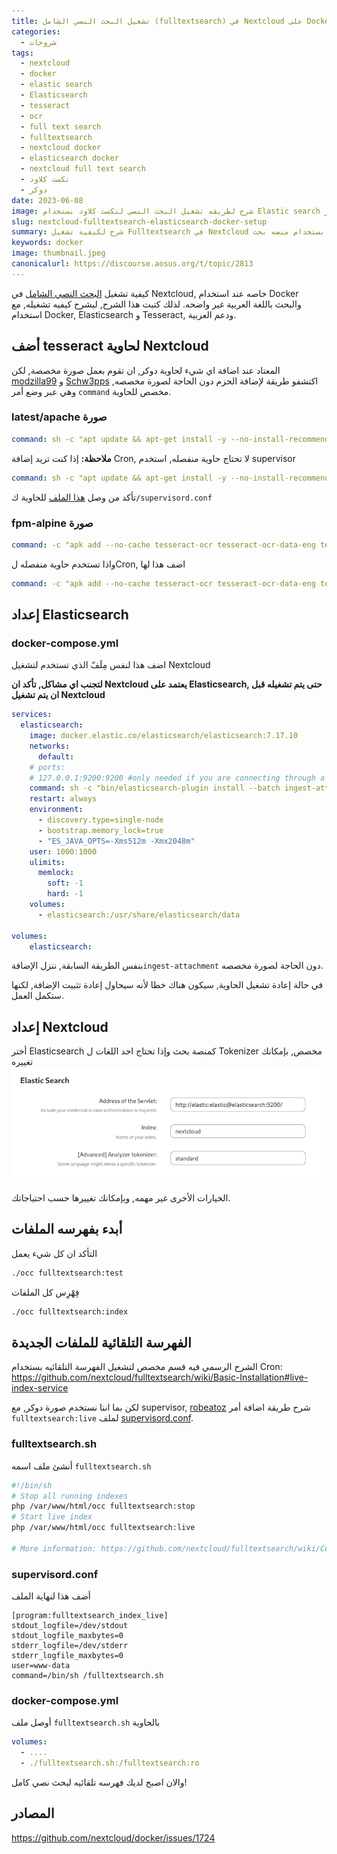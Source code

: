 ```yaml
---
title: تشغيل البحث النصي الشامل (fulltextsearch) في Nextcloud على Docker
categories:
  - شروحات
tags:
  - nextcloud
  - docker
  - elastic search
  - Elasticsearch
  - tesseract
  - ocr
  - full text search
  - fulltextsearch
  - nextcloud docker
  - elasticsearch docker
  - nextcloud full text search
  - نكست كلاود
  - دوكر
date: 2023-06-08
image: شرح لطريقه تشغيل البحث النصي لنكست كلاود بستخدام Elastic search على دوكر
slug: nextcloud-fulltextsearch-elasticsearch-docker-setup
summary: شرح لكيفية تشغيل Fulltextsearch في Nextcloud عند تشغيله على دوكر, بستخدام منصه بحث Elasticsearch.
keywords: docker
image: thumbnail.jpeg
canonicalurl: https://discourse.aosus.org/t/topic/2813
---
```


كيفية تشغيل [البحث النصي الشامل](https://apps.nextcloud.com/apps/fulltextsearch) في Nextcloud, خاصه عند استخدام Docker والبحث باللغة العربية غير واضحه.
لذلك كتبت هذا الشرح, ليشرح كيفيه تشغيله, مع استخدام Docker, Elasticsearch و Tesseract, ودعم العربية.

## أضف tesseract لحاوية Nextcloud
المعتاد عند اضافة اي شيء لحاوية دوكر, ان تقوم بعمل صورة مخصصة, لكن [modzilla99](https://github.com/nextcloud/docker/issues/1414#issuecomment-884711124) و [Schw3pps](https://github.com/nextcloud/docker/issues/1414#issuecomment-1008915705) اكتشفو طريقة لإضافة الحزم دون الحاجة لصورة مخصصه, وهي عبر وضع أمر `command` مخصص للحاوية.

### latest/apache صورة
```yaml
command: sh -c "apt update && apt-get install -y --no-install-recommends tesseract-ocr tesseract-ocr-eng tesseract-ocr-ara tesseract-ocr-$(YOUR_THREE_LETTER_LANGUAGE_CODE) && /entrypoint.sh apache2-foreground"
```
**ملاحظة:** إذا كنت تريد إضافة Cron, لا تحتاج حاوية منفصله, استخدم supervisor
```yaml
command: sh -c "apt update && apt-get install -y --no-install-recommends tesseract-ocr tesseract-ocr-eng tesseract-ocr-ara tesseract-ocr-$(YOUR_THREE_LETTER_LANGUAGE_CODE) && mkdir -p /var/log/supervisord && mkdir -p /var/run/supervisord supervisor && supervisord -c /supervisord.conf"
```
تأكد من وصل [هذا الملف](https://github.com/nextcloud/docker/blob/master/.examples/dockerfiles/full/apache/supervisord.conf) للحاوية ك`/supervisord.conf`

### fpm-alpine صورة
```yaml
command: -c "apk add --no-cache tesseract-ocr tesseract-ocr-data-eng tesseract-ocr-data-ara tesseract-ocr-$(YOUR_THREE_LETTER_LANGUAGE_CODE); /entrypoint.sh php-fpm"
```
واذا تستخدم حاوية منفصله لCron, اضف هذا لها
```yaml
command: -c "apk add --no-cache tesseract-ocr tesseract-ocr-data-eng tesseract-ocr-data-ara tesseract-ocr-$(YOUR_THREE_LETTER_LANGUAGE_CODE); /cron.sh"
```

## إعداد Elasticsearch

### docker-compose.yml
اضف هذا لنفس مِلَفّ الذي تستخدم لتشغيل Nextcloud

**لتجنب اي مشاكل, تأكد ان Nextcloud يعتمد على Elasticsearch, حتى يتم تشغيله قبل ان يتم تشغيل Nextcloud**

```yaml
services:
  elasticsearch:
    image: docker.elastic.co/elasticsearch/elasticsearch:7.17.10
    networks:
      default:
    # ports:
    # 127.0.0.1:9200:9200 #only needed if you are connecting through a docker network
    command: sh -c "bin/elasticsearch-plugin install --batch ingest-attachment; /bin/tini -s /usr/local/bin/docker-entrypoint.sh eswrapper"
    restart: always
    environment:
      - discovery.type=single-node
      - bootstrap.memory_lock=true
      - "ES_JAVA_OPTS=-Xms512m -Xmx2048m"
    user: 1000:1000
    ulimits:
      memlock:
        soft: -1
        hard: -1
    volumes:
      - elasticsearch:/usr/share/elasticsearch/data

volumes:
    elasticsearch:
```

بنفس الطريقة السابقة, ننزل الإضافة`ingest-attachment` دون الحاجة لصورة مخصصه.

في حالة إعادة تشغيل الحاوية, سيكون هناك خطا لأنه سيحاول إعادة تثبيت الإضافة, لكنها ستكمل العمل.

## إعداد Nextcloud
أختر Elasticsearch كمنصة بحث
وإذا تحتاج احد اللغات ل Tokenizer مخصص, بإمكانك تغييره
![](nextcloud-settings.png)

الخيارات الأخرى غير مهمه, وبإمكانك تغييرها حسب احتياجاتك.

## أبدء بفهرسه الملفات
التأكد ان كل شيء يعمل
```bash
./occ fulltextsearch:test
```
فِهْرِس كل الملفات
```bash
./occ fulltextsearch:index
```
## الفهرسة التلقائية للملفات الجديدة

الشرح الرسمي فيه قسم مخصص لتشغيل الفهرسة التلقائيه بستخدام Cron:
https://github.com/nextcloud/fulltextsearch/wiki/Basic-Installation#live-index-service

لكن بما اننا نستخدم صورة دوكر, مع supervisor, [robeatoz](https://github.com/nextcloud/fulltextsearch/issues/671) شرح طريقة اضافة أمر `fulltextsearch:live` لملف [supervisord.conf](https://github.com/nextcloud/docker/blob/master/.examples/dockerfiles/cron/apache/supervisord.conf).

### fulltextsearch.sh
أنشئ ملف اسمه `fulltextsearch.sh`
```bash
#!/bin/sh
# Stop all running indexes
php /var/www/html/occ fulltextsearch:stop
# Start live index
php /var/www/html/occ fulltextsearch:live

# More information: https://github.com/nextcloud/fulltextsearch/wiki/Commands
```

### supervisord.conf

أضف هذا لنهاية الملف
```supervisor
[program:fulltextsearch_index_live]
stdout_logfile=/dev/stdout
stdout_logfile_maxbytes=0
stderr_logfile=/dev/stderr
stderr_logfile_maxbytes=0
user=www-data
command=/bin/sh /fulltextsearch.sh
```

### docker-compose.yml
أوصل ملف `fulltextsearch.sh` بالحاوية
```yaml
volumes:
  - ....
  - ./fulltextsearch.sh:/fulltextsearch:ro
```

والان اصبح لديك فهرسه تلقائيه لبحث نصي كامل!

## المصادر
https://github.com/nextcloud/docker/issues/1724
